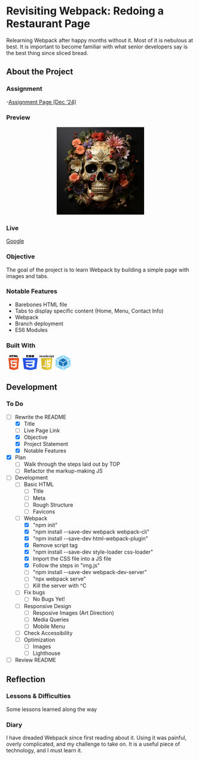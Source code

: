 # Revisiting Webpack: Redoing a Restaurant Page

Relearning Webpack after happy months without it. Most of it is nebulous at best. It is important to become familiar with what senior developers say is the best thing since sliced bread.

## About the Project

### Assignment

-[Assignment Page (Dec '24)](https://www.theodinproject.com/lessons/node-path-javascript-restaurant-page)

### Preview

<div align='center'>
    <img src='./README/project-preview.png'>
</div>

### Live

<a href='http://google.com/'>Google</a>

### Objective

The goal of the project is to learn Webpack by building a simple page with images and tabs.

### Notable Features

- Barebones HTML file
- Tabs to display specific content (Home, Menu, Contact Info)
- Webpack
- Branch deployment
- ES6 Modules

### Built With

<img src='./README/html5-logo.svg' style='width:40px; height: 40px' >
<img src='./README/css3-logo.svg' style='width:40px; height: 40px' >
<img src='./README/javascript-logo.svg' style='width:40px; height: 40px' >
<img src='./README/webpack-logo.svg' style='width:40px; height: 40px' >

## Development

### To Do

- [ ] Rewrite the README
  - [x] Title
  - [ ] Live Page Link
  - [x] Objective
  - [x] Project Statement
  - [x] Notable Features
- [x] Plan
  - [ ] Walk through the steps laid out by TOP
  - [ ] Refactor the markup-making JS
- [ ] Development
  - [ ] Basic HTML
    - [ ] Title
    - [ ] Meta
    - [ ] Rough Structure
    - [ ] Favicons
  - [ ] Webpack
    - [x] "npm init"
    - [x] "npm install --save-dev webpack webpack-cli"
    - [x] "npm install --save-dev html-webpack-plugin"
    - [x] Remove script tag
    - [x] "npm install --save-dev style-loader css-loader"
    - [x] Import the CSS file into a JS file
    - [x] Follow the steps in "img.js"
    - [ ] "npm install --save-dev webpack-dev-server"
    - [ ] "npx webpack serve"
    - [ ] Kill the server with ^C
  - [ ] Fix bugs
    - [ ] No Bugs Yet!
  - [ ] Responsive Design
    - [ ] Resposive Images (Art Direction)
    - [ ] Media Queries
    - [ ] Mobile Menu
  - [ ] Check Accessibility
  - [ ] Optimization
    - [ ] Images
    - [ ] Lighthouse
- [ ] Review README

## Reflection

### Lessons & Difficulties

Some lessons learned along the way

### Diary

I have dreaded Webpack since first reading about it. Using it was painful, overly complicated, and my challenge to take on. It is a useful piece of technology, and I must learn it.
